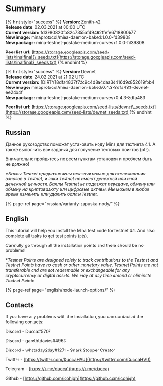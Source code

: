 # Summary

{% hint style="success" %}
**Version:** Zenith-v2  
**Release date:** 02.03.2021 at 00:00 UTC  
**Current version:** fd3980820fb82c7355af49462ffefe6718800b77  
**New image:** minaprotocol/mina-daemon-baked:1.0.0-fd39808  
**New package:** mina-testnet-postake-medium-curves=1.0.0-fd39808

**Peer list url:** [https://storage.googleapis.com/seed-lists/finalfinal3\_seeds.txt](https://storage.googleapis.com/seed-lists/finalfinal3_seeds.txt)
{% endhint %}

{% hint style="success" %}
**Version:** Devnet  
**Release date:** 24.02.2021 at 21:02 UTC  
**Current version:** \[DIRTY\]8dfa4837f72c9c4d8a4daa3d416d9c852619fbb4  
**New image:** minaprotocol/mina-daemon-baked:0.4.3-8dfa483-devnet-ee24b4f  
**New package:** mina-testnet-postake-medium-curves=0.4.3-8dfa483

**Peer list url:** [https://storage.googleapis.com/seed-lists/devnet\_seeds.txt](https://storage.googleapis.com/seed-lists/devnet_seeds.txt)
{% endhint %}

## Russian

Данное руководство поможет установить ноду Mina для тестнета 4.1. А также выполнить все задания для получение тестовых поинтов \(pts\).

Внимательно пройдитесь по всем пунктам установки и проблем быть не должно! 

_\*Баллы Testnet предназначены исключительно для отслеживания взносов в Testnet, и очки Testnet не имеют денежной или иной денежной ценности. Баллы Testnet не подлежат передаче, обмену или обмену на криптовалюту или цифровые активы. Мы можем в любое время изменить или удалить баллы Testnet._

{% page-ref page="russian/varianty-zapuska-nody/" %}

## English

This tutorial will help you install the Mina test node for testnet 4.1. And also complete all tasks to get test points \(pts\). 

Carefully go through all the installation points and there should be no problems!

\*_Testnet Points are designed solely to track contributions to the Testnet and Testnet Points have no cash or other monetary value. Testnet Points are not transferable and are not redeemable or exchangeable for any cryptocurrency or digital assets. We may at any time amend or eliminate Testnet Points_

{% page-ref page="english/node-launch-options/" %}

## Contacts

If you have any problems with the installation, you can contact at the following contacts:

Discord - Ducca\#5707

Discord - garethtdavies\#4963

Discord - whataday2day\#1271 - Snark Stopper Creator

Twitter - [https://twitter.com/DuccaHVU](https://twitter.com/DuccaHVU)

Telegram - [https://t.me/ducca](https://t.me/ducca)

Github - [https://github.com/icohigh](https://github.com/icohigh)

